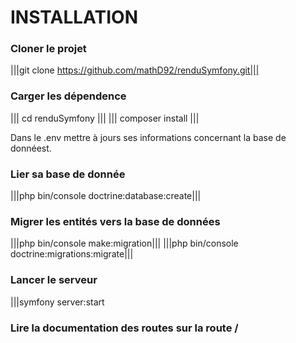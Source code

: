 # INSTALLATION

### Cloner le projet
|||git clone https://github.com/mathD92/renduSymfony.git|||

### Carger les dépendence
||| cd renduSymfony |||
||| composer install |||

Dans le .env mettre à jours ses informations concernant la base de donnéest.

### Lier sa base de donnée
|||php bin/console doctrine:database:create|||


### Migrer les entités vers la base de données
|||php bin/console make:migration|||
|||php bin/console doctrine:migrations:migrate|||


### Lancer le serveur
|||symfony server:start


### Lire la documentation des routes sur la route /
